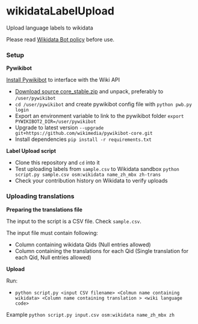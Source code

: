 # wikidataLabelUpload

Upload language labels to wikidata

Please read [Wikidata Bot policy](https://www.wikidata.org/wiki/Wikidata:Bots) before use.

### Setup

**Pywikibot**

[Install Pywikibot](https://www.mediawiki.org/wiki/Manual:Pywikibot/Installation) to interface with the Wiki API
- [Download source core_stable.zip](http://tools.wmflabs.org/pywikibot/core_stable.zip) and unpack, preferably to `/user/pywikibot`
- `cd /user/pywikibot` and create pywikibot config file with `python pwb.py login`
- Export an environment variable to link to the pywikibot folder `export PYWIKIBOT2_DIR=/user/pywikibot`
- Upgrade to latest version `--upgrade git+https://github.com/wikimedia/pywikibot-core.git`
- Install dependencies `pip install -r requirements.txt`

**Label Upload script**

- Clone this repository and `cd` into it
- Test uploading labels from `sample.csv` to Wikidata sandbox `python script.py sample.csv osm:wikidata name_zh_mbx zh-trans `
- Check your contribution history on Wikidata to verify uploads

### Uploading translations

**Preparing the translations file**

The input to the script is a CSV file. Check `sample.csv`.

The input file must contain following:
  - Column containing wikidata Qids (Null entries allowed)
  - Column containing the translations for each Qid (Single translation for each Qid, Null entries allowed)
  
**Upload**

Run:
- `python script.py <input CSV filename> <Colmun name containing wikidata> <Column name containing translation > <wiki language code>`

Example `python script.py input.csv osm:wikidata name_zh_mbx zh`

